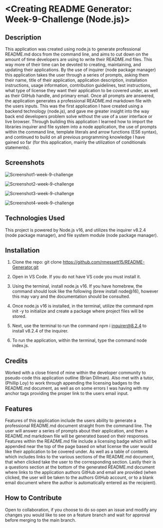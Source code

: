 # <Creating README Generator: Week-9-Challenge (Node.js)>

## Description

This application was created using node.js to generate professional README.md docs from the command line, and aims to cut down on the amount of time developers are using to write their README.md files. This way more of their time can be devoted to creating, maintaining, and updating their applications. By the use of inquirer (node package manager) this application takes the user through a series of prompts, asking them their name, title of their application, application description, installation instructions, usage information, contribution guidelines, test instructions, what type of license they want their application to be covered under, as well as their GitHub handle, and primary email. Once all prompts are answered, the application generates a professional README.md markdown file with the users inputs. This was the first application I have created using a backend technology (node.js), and gave me greater insight into the way back end developers problem solve without the use of a user interface or live browser. Through building this application I learned how to import the libraries inquirer and file system into a node application, the use of prompts within the command line, template literals and arrow functions (ES6 syntax), and continued to build on all previous programming knowledge I have gained so far (for this application, mainly the utilization of conditionals statements).

## Screenshots

![Screenshot1-week-9-challenge](https://user-images.githubusercontent.com/120127903/229926082-da5e5a74-8bbb-403b-833f-7b999655b30c.png)

![Screenshot2-week-9-challenge](https://user-images.githubusercontent.com/120127903/229926100-84740f01-645c-42ff-b132-a3a48b41b3a2.png)

![Screenshot3-week-9-challenge](https://user-images.githubusercontent.com/120127903/229926112-20b9f9db-c7c7-4725-8726-d175fb4bf581.png)

![Screenshot4-week-9-challenge](https://user-images.githubusercontent.com/120127903/229926139-f971f44c-ebee-41a2-8c1c-a0f699bc1bd9.png)

## Technologies Used

This project is powered by Node.js v16, and utilizes the inquirer v8.2.4 (node package manager), and file system module (node package manager).

## Installation

1. Clone the repo:
   git clone https://github.com/rmessett15/README-Generator.git

2. Open in VS Code. If you do not have VS code you must install it.

3. Using the terminal, install node.js v16. If you have homebrew, the command should look like the following (brew install node@16), however this may vary and the documentation should be consulted.

4. Once node.js v16 is installed, in the terminal, utilize the command npm init -y to initialize and create a package where project files will be stored.

5. Next, use the terminal to run the command npm i inquirer@8.2.4 to install v8.2.4 of the inquirer.

6. To run the application, within the terminal, type the command node index.js.

## Credits

Worked with a close friend of mine within the developer community to pseudo-code this application outline (Brian Dillman). Also met with a tutor, (Phillip Loy) to work through appending the licensing badges to the README.md document, as well as on some errors I was having with my anchor tags providing the proper link to the users email input.

## Features

Features of this application include the users ability to generate a professional README.md document straight from the command line. The user will answer a series of prompts about their application, and then a README.md markdown file will be generated based on their responses. Features within the README.md file include a licensing badge which will be appended near the top of the page based on what license the user would like their application to be covered under. As well as a table of contents which includes links to the various sections of the README.md document, that when clicked take the user to the corresponding section. Lastly their is a questions section at the bottom of the generated README.md document where links to the application authors GitHub and email are provided (when clicked, the user will be taken to the authors GitHub account, or to a blank email document where the author is automatically entered as the recipient).

## How to Contribute

Open to collaboration, if you choose to do so open an issue and modify any changes you would like to see on a feature branch and wait for approval before merging to the main branch.
